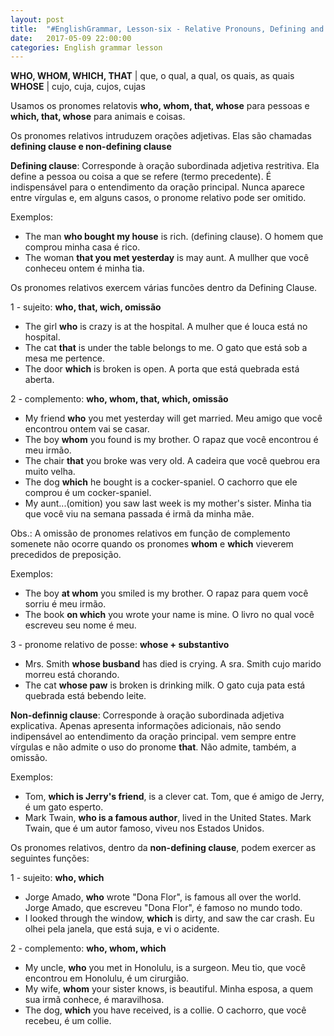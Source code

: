 ```yaml
---
layout: post
title:  "#EnglishGrammar, Lesson-six - Relative Pronouns, Defining and non-definig clauses"
date:   2017-05-09 22:00:00
categories: English grammar lesson
---
```




**WHO, WHOM, WHICH, THAT** | que, o qual, a qual, os quais, as quais
**WHOSE** | cujo, cuja, cujos, cujas

Usamos os pronomes relatovis **who, whom, that, whose** para pessoas e **which, that, whose** para animais e coisas.

Os pronomes relativos intruduzem orações adjetivas. Elas são chamadas **defining clause e non-defining clause**

**Defining clause**: Corresponde à oração subordinada adjetiva restritiva. Ela define a pessoa ou coisa a que se refere (termo precedente). É indispensável para o entendimento da oração principal. Nunca aparece entre vírgulas e, em alguns casos, o pronome relativo pode ser omitido.

Exemplos:

 - The man **who bought my house** is rich. (defining clause). O homem que comprou minha casa é rico.
 - The woman **that you met yesterday** is may aunt. A mullher que você conheceu ontem é minha tia.

Os pronomes relativos exercem várias funcões dentro da Defining Clause.

1 - sujeito: **who, that, wich, omissão**

 - The girl **who** is crazy is at the hospital. A mulher que é louca está no hospital.
 - The cat **that** is under the table belongs to me. O gato que está sob a mesa me pertence.
 - The door **which** is broken is open. A porta que está quebrada está aberta.

2 - complemento: **who, whom, that, which, omissão**

 - My friend **who** you met yesterday will get married. Meu amigo que você encontrou ontem vai se casar.
 - The boy **whom** you found is my brother. O rapaz que você encontrou é meu irmão.
 - The chair **that** you broke was very old. A cadeira que você quebrou era muito velha.
 - The dog **which** he bought is a cocker-spaniel. O cachorro que ele comprou é um cocker-spaniel.
 - My aunt...(omition) you saw last week is my mother's sister. Minha tia que você viu na semana passada é irmã da minha mãe.

Obs.: A omissão de pronomes relativos em função de complemento somenete não ocorre quando os pronomes **whom** e **which** vieverem precedidos de preposição.

Exemplos:

 - The boy **at whom** you smiled is my brother. O rapaz para quem você sorriu é meu irmão.
 - The book **on which** you wrote your name is mine. O livro no qual você escreveu seu nome é meu.

3 - pronome relativo de posse: **whose + substantivo**

 - Mrs. Smith **whose busband** has died is crying. A sra. Smith cujo marido morreu está chorando.
 - The cat **whose paw** is broken is drinking milk. O gato cuja pata está quebrada está bebendo leite.



**Non-definnig clause**: Corresponde à oração subordinada adjetiva explicativa. Apenas apresenta informações adicionais, não sendo indipensável ao entendimento da oração principal. vem sempre entre vírgulas e não admite o uso do pronome **that**. Não admite, também, a omissão.

 Exemplos:

  - Tom, **which is Jerry's friend**, is a clever cat. Tom, que é amigo de Jerry, é um gato esperto.
  - Mark Twain, **who is a famous author**, lived in the United States. Mark Twain, que é um autor famoso, viveu nos Estados Unidos.

Os pronomes relativos, dentro da **non-defining clause**, podem exercer as seguintes funções:


1 - sujeito: **who, which**

 - Jorge Amado, **who** wrote "Dona Flor", is famous all over the world. Jorge Amado, que escreveu "Dona Flor", é famoso no mundo todo.
 - I looked through the window, **which** is dirty, and saw the car crash. Eu olhei pela janela, que está suja, e vi o acidente.

2 - complemento: **who, whom, which**

 - My uncle, **who** you met in Honolulu, is a surgeon. Meu tio, que você encontrou em Honolulu, é um cirurgião.
 - My wife, **whom** your sister knows, is beautiful. Minha esposa, a quem sua irmã conhece, é maravilhosa.
 - The dog, **which** you have received, is a collie. O cachorro, que você recebeu, é um collie.
 

